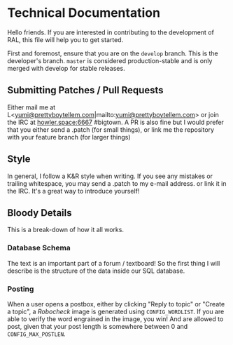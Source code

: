 Technical Documentation
=======================

Hello friends. If you are interested in contributing to the development of
RAL, this file will help you to get started.

First and foremost, ensure that you are on the `develop` branch. This is
the developer's branch. `master` is considered production-stable and is
only merged with develop for stable releases.

Submitting Patches / Pull Requests
----------------------------------

Either mail me at L<yumi@prettyboytellem.com|mailto:yumi@prettyboytellem.com> or join the IRC at
[howler.space:6667](https://irc.ral.space) #bigtown. A PR is also fine but
I would prefer that you either send a .patch (for small things), or link me
the repository with your feature branch (for larger things)

Style
-----

In general, I follow a K&R style when writing. If you see any mistakes or
trailing whitespace, you may send a .patch to my e-mail address. or link it
in the IRC. It's a great way to introduce yourself!

Bloody Details
--------------

This is a break-down of how it all works.

### Database Schema

The text is an important part of a forum / textboard! So the first thing I
will describe is the structure of the data inside our SQL database.

### Posting

When a user opens a postbox, either by clicking "Reply to topic" or "Create
a topic", a *Robocheck* image is generated using `CONFIG_WORDLIST`. If you
are able to verify the word engrained in the image, you win! And are allowed
to post,  given that your post length is somewhere between 0 and
`CONFIG_MAX_POSTLEN`.
